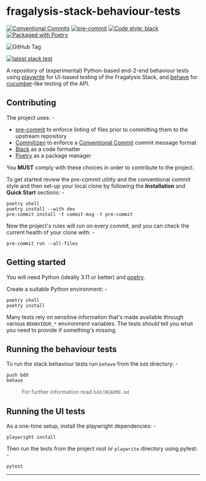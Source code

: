 # fragalysis-stack-behaviour-tests

[![Conventional Commits](https://img.shields.io/badge/Conventional%20Commits-1.0.0-yellow.svg)](https://conventionalcommits.org)
[![pre-commit](https://img.shields.io/badge/pre--commit-enabled-brightgreen?logo=pre-commit&logoColor=white)](https://github.com/pre-commit/pre-commit)
[![Code style: black](https://img.shields.io/badge/code%20style-black-000000.svg)](https://github.com/psf/black)
[![Packaged with Poetry](https://img.shields.io/badge/packaging-poetry-cyan.svg)](https://python-poetry.org/)

![GitHub Tag](https://img.shields.io/github/v/tag/xchem/fragalysis-stack-behaviour-tests)

[![latest stack test](https://github.com/xchem/fragalysis-stack-behaviour-tests/actions/workflows/latest-stack-test.yaml/badge.svg)](https://github.com/xchem/fragalysis-stack-behaviour-tests/actions/workflows/latest-stack-test.yaml)

A repository of (experimental) Python-based end-2-end behaviour tests using [playwrite]
for UI-based testing of the Fragalysis Stack, and [behave] for [cucumber]-like testing
of the API.

## Contributing

The project uses: -

- [pre-commit] to enforce linting of files prior to committing them to the
  upstream repository
- [Commitizen] to enforce a [Conventional Commit] commit message format
- [Black] as a code formatter
- [Poetry] as a package manager

You **MUST** comply with these choices in order to  contribute to the project.

To get started review the pre-commit utility and the conventional commit style
and then set-up your local clone by following the **Installation** and
**Quick Start** sections: -

    poetry shell
    poetry install --with dev
    pre-commit install -t commit-msg -t pre-commit

Now the project's rules will run on every commit, and you can check the
current health of your clone with: -

    pre-commit run --all-files

## Getting started

You will need Python (ideally 3.11 or better) and [poetry].

Create a suitable Python environment: -

    poetry shell
    poetry install

Many tests rely on sensitive information that's made available through various
`BEHAVIOUR_*` environment variables. The tests _should_ tell you what you need to
provide if something's missing.

## Running the behaviour tests

To run the stack behaviour tests run `behave` from the `bdd` directory: -

    push bdd
    behave

>   For further information read `bdd/README.md`

## Running the UI tests

As a one-time setup, install the playwright dependencies: -

    playwright install

Then run the tests from the project root or `playwrite` directory using pytest: -

    pytest

---

[behave]: https://behave.readthedocs.io/en/latest/
[black]: https://black.readthedocs.io/en/stable
[commitizen]: https://commitizen-tools.github.io/commitizen/
[conventional commit]: https://www.conventionalcommits.org/en/v1.0.0/
[cucumber]: https://cucumber.io/
[playwrite]: https://playwright.dev/python/docs/intro
[pre-commit]: https://pre-commit.com
[poetry]: https://python-poetry.org/
